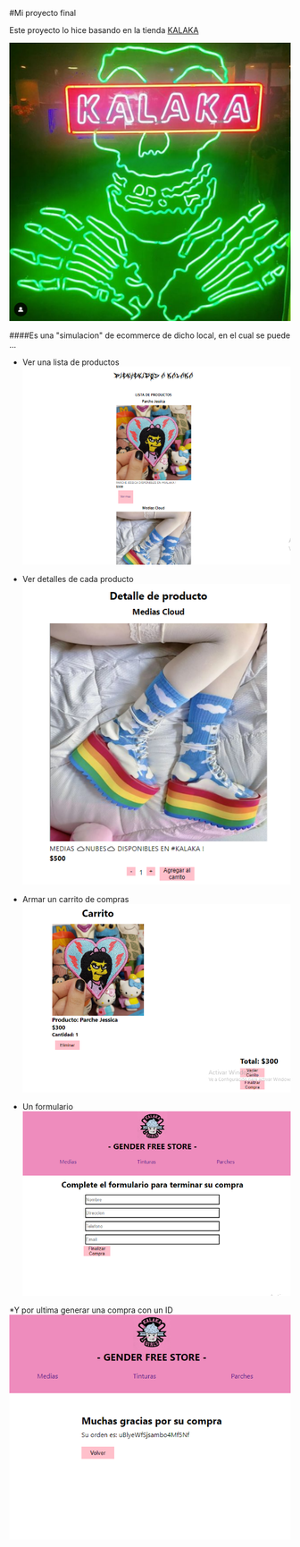 #Mi proyecto final 

Este proyecto lo hice basando en la tienda [KALAKA](https://www.instagram.com/kalaka.store/)

![imgKLK](./public/KLK.PNG)

####Es una "simulacion" de ecommerce de dicho local, en el cual se puede ...

* Ver una lista de productos
![imgKLK](./public/KLK1.PNG)

* Ver detalles de cada producto
![imgKLK](./public/KLK2.PNG)

* Armar un carrito de compras
![imgKLK](./public/KLK3.PNG)

* Un formulario
![imgKLK](./public/KLK4.PNG)

*Y por ultima generar una compra con un ID
![imgKLK](./public/KLK5.PNG)



